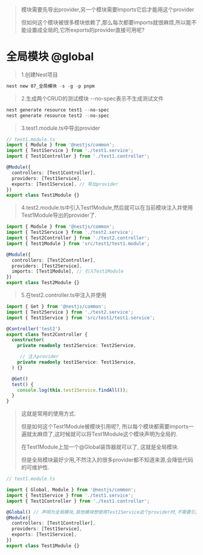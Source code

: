 > 模块需要先导出provider,另一个模块需要Imports它后才能用这个provider
>
> 但如何这个模块被很多模块依赖了,那么每次都要imports就很麻烦,所以能不能设置成全局的,它所exports的provider直接可用呢?

# 全局模块 @global

> 1.创建Nest项目

```powershell
nest new 07_全局模块 -s -g -p pnpm
```

> 2.生成两个CRUD的测试模块 --no-spec表示不生成测试文件

```powershell
nest generate resource test1 --no-spec
nest generate resource test2 --no-spec
```

> 3.test1.module.ts中导出provider

```ts
// test1.module.ts
import { Module } from '@nestjs/common';
import { Test1Service } from './test1.service';
import { Test1Controller } from './test1.controller';

@Module({
  controllers: [Test1Controller],
  providers: [Test1Service],
  exports: [Test1Service], // 导出provider
})
export class Test1Module {}
```

> 4.test2.module.ts中引入Test1Module,然后就可以在当前模块注入并使用Test1Module导出的provider了.

```ts
import { Module } from '@nestjs/common';
import { Test2Service } from './test2.service';
import { Test2Controller } from './test2.controller';
import { Test1Module } from 'src/test1/test1.module';

@Module({
  controllers: [Test2Controller],
  providers: [Test2Service],
  imports: [Test1Module], // 引入Test1Module
})
export class Test2Module {}
```

> 5.在test2.controller.ts中注入并使用

```ts
import { Get } from '@nestjs/common';
import { Test2Service } from './test2.service';
import { Test1Service } from 'src/test1/test1.service';

@Controller('test2')
export class Test2Controller {
  constructor(
    private readonly test2Service: Test2Service,

     // 注入provider
    private readonly test1Service: Test1Service,
  ) {}

  @Get()
  test() {
    console.log(this.test1Service.findAll());
  }
}
```

> 这就是常用的使用方式.
>
> 但是如何这个Test1Module被模块引用呢?, 所以每个模块都需要imports一遍就太麻烦了,这时候就可以将Test1Module这个模块声明为全局的.
>
> 在Test1Module上加一个@Global装饰器就可以了, 这就是全局模块.
>
> 但是全局模块最好少用,不然注入的很多provider都不知道来源,会降低代码的可维护性.

```ts
// test1.module.ts

import { Global, Module } from '@nestjs/common';
import { Test1Service } from './test1.service';
import { Test1Controller } from './test1.controller';

@Global() // 声明为全局模块,其他模块想使用Test1Service这个provider时,不需要引入Test1Module了.
@Module({
  controllers: [Test1Controller],
  providers: [Test1Service],
  exports: [Test1Service],
})
export class Test1Module {}
```
